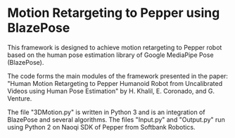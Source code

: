 # Motion Retargeting to Pepper using BlazePose
This framework is designed to achieve motion retargeting to Pepper robot based on the human pose estimation library of Google MediaPipe Pose (BlazePose).

The code forms the main modules of the framework presented in the paper: "Human Motion Retargeting to Pepper Humanoid Robot from Uncalibrated Videos using Human Pose Estimation" by H. Khalil, E. Coronado, and G. Venture.

The file "3DMotion.py" is written in Python 3 and is an integration of BlazePose and several algorithms. The files "Input.py" and "Output.py" run using Python 2 on Naoqi SDK of Pepper from Softbank Robotics.



